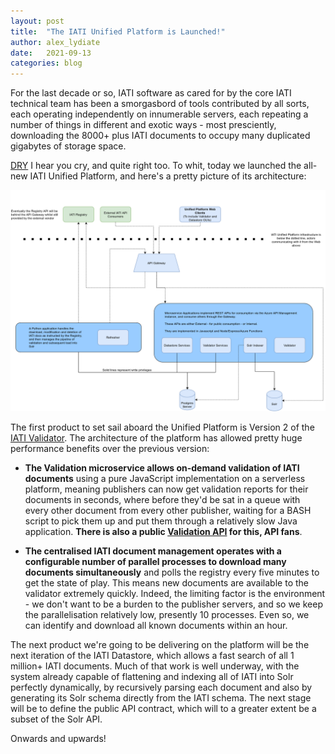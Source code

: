```yaml
---
layout: post
title:  "The IATI Unified Platform is Launched!"
author: alex_lydiate
date:   2021-09-13
categories: blog
---
```

For the last decade or so, IATI software as cared for by the core IATI technical team has been a smorgasbord of tools contributed by all sorts, each operating independently on innumerable servers, each repeating a number of things in different and exotic ways - most presciently, downloading the 8000+ plus IATI documents to occupy many duplicated gigabytes of storage space.

[DRY](https://en.wikipedia.org/wiki/Don%27t_repeat_yourself) I hear you cry, and quite right too. To whit, today we launched the all-new IATI Unified Platform, and here's a pretty picture of its architecture:

![IATI Unified Platform](/assets/IATIUnifiedPlatformArchitecture.png)

The first product to set sail aboard the Unified Platform is Version 2 of the [IATI Validator](https://iativalidator.iatistandard.org). The architecture of the platform has allowed pretty huge performance benefits over the previous version:

* __The Validation microservice allows on-demand validation of IATI documents__ using a pure JavaScript implementation on a serverless platform, meaning publishers can now get validation reports for their documents in seconds, where before they'd be sat in a queue with every other document from every other publisher, waiting for a BASH script to pick them up and put them through a relatively slow Java application. __There is also a public [Validation API](https://developer.iatistandard.org/api-details#api=iati-validator-v2&operation=post-pub-validate-post) for this, API fans__.

* __The centralised IATI document management operates with a configurable number of parallel processes to download many documents simultaneously__ and polls the registry every five minutes to get the state of play. This means new documents are available to the validator extremely quickly. Indeed, the limiting factor is the environment - we don't want to be a burden to the publisher servers, and so we keep the parallelisation relatively low, presently 10 processes. Even so, we can identify and download all known documents within an hour.

The next product we're going to be delivering on the platform will be the next iteration of the IATI Datastore, which allows a fast search of all 1 million+ IATI documents. Much of that work is well underway, with the system already capable of flattening and indexing all of IATI into Solr perfectly dynamically, by recursively parsing each document and also by generating its Solr schema directly from the IATI schema. The next stage will be to define the public API contract, which will to a greater extent be a subset of the Solr API.

Onwards and upwards!

[jekyll-docs]: https://jekyllrb.com/docs/home
[jekyll-gh]:   https://github.com/jekyll/jekyll
